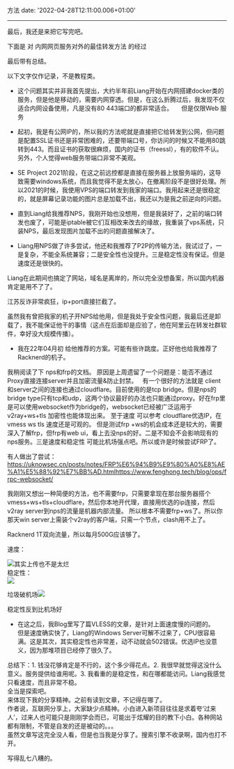 方法
date: '2022-04-28T12:11:00.006+01:00'

---
最后，我还是来把它写完吧。

下面是 对 内网网页服务对外的最佳转发方法 的经过

最后带有总结。

以下文字仅作记录，不是教程类。

  


- 这个问题其实并非我首先提出，大约半年前Liang开始在内网搭建docker类的服务，但是他是移动的，需要内网穿透。但是，在这么折腾过后，我发现不仅适合内网设备使用，凡是没有80 443端口的都非常适合。     但是仅限Web 服务

  


- 起初，我是有公网IP的，所以我的方法呢就是直接把它给转发到公网，但问题是配置SSL证书还是非常困难的，还要带端口号，你访问的时候又不能用80跳转到443。而且证书的获取很麻烦，国内的证书（freessl），有的软件不认。另外，个人觉得web服务带端口非常不美观。

  


- SE Project 2021阶段，在这之前远控都是直接在服务器上放服务端的，这导致需要windows系统，而且我觉得不是太放心，在撤离阶段不是很好处理。所以2021的时候，我使用VPS的端口转发到我家的端口。我用起来还是很稳定的，就是屏幕记录功能的图片总是加载不出，我还以为是我之前逆向的问题。

  


- 直到Liang给我推荐NPS，我刚开始也没想用，但是我装好了，之前的端口转发也废了，可能是iptable被它们互相改来改去的缘故，我重装了vps系统，只装NPS，最后发现图片加载不出的问题直接解决了。

  


- Liang用NPS做了许多尝试，他还和我推荐了P2P的传输方法，我试过了，一是复杂，不能全系统兼容；二是安全性也没提升。三是稳定性没有保证。但是速度还是很快的。

Liang在此期间也搞定了网站，域名是离岸的，所以完全没想备案，所以国内机器肯定是用不了了。

江苏反诈非常疯狂，ip+port直接拦截了。

虽然我有曾把我家的机子开NPS给他用，但是我处于安全性问题，我最后还是卸载了，我不能保证他干的事情（这点在后面却是应验了，他在阿里云在转发社群软件，幸好没大规模传播）。

- 我在22年04月初 给他推荐的方案。可能有些许跳度。正好他也给我推荐了Racknerd的机子。

我稍阅读了下 nps和frp的文档。 原因是上周遗留了一个问题是：能否不通过Proxy直接连接server并且加密流量&防止封禁。   有一个很好的方法就是 client和server之间的连接也通过cloudflare。目前使用的是tcp bridge。但是nps的bridge type只有tcp和udp，这两个协议最好的办法也只能通过proxy。好在frp里是可以使用websocket作为bridge的，websocket已经被广泛运用于v2ray+ws+tls 加密性也能体现出来。 至于速度 可以参考 cloudflare优选IP，在vmess ws tls 速度还是可观的。 但是测试frp +ws的机会成本还是较大的，需要深入了解frp，但frp有web ui，看上去没nps的好。二是不知会不会影响现有的nps服务。三是速度和稳定性 可能比机场强点吧。所以或许是时候尝试FRP了。

有人做出了尝试：https://uknowsec.cn/posts/notes/FRP%E6%94%B9%E9%80%A0%E8%AE%A1%E5%88%92%E7%BB%AD.htmlhttps://www.fenghong.tech/blog/ops/frpc-websocket/

我刚刚又想出一种简便的方法，也不需要frp，只需要拿现在那台服务器搭个vmess+ws+tls+cloudflare，然后你本地开代理，直接用优选的ip连接，然后v2ray server到nps的流量是机器内部流量。 所以根本不需要frp+ws了。所以你那天win server上需装个v2ray的客户端，只需一个节点，clash用不上了。

Racknerd 1T双向流量，所以每月500G应该够了。

速度：

  


[![](https://blogger.googleusercontent.com/img/b/R29vZ2xl/AVvXsEjwMQHhFKTgKph3GLCvVdoOPx5o2KRI354lK5sbc3pNgHwVGQOF5FBN3EfgOMGoH3iARVjYXNkvWNBB6FwlqUs_iDUd_WDxD4JULg0ItgnHEJd3St903MNBpWNNPHaQ18HAAbSvIqm9DWjhppW6APUw0hCxTXGoVEEJ4lReYoYRDeJX_uYdlEFbY1cP/s320/Screenshot%202022-04-28%20at%2010.13.49%20PM.png)](https://blogger.googleusercontent.com/img/b/R29vZ2xl/AVvXsEjwMQHhFKTgKph3GLCvVdoOPx5o2KRI354lK5sbc3pNgHwVGQOF5FBN3EfgOMGoH3iARVjYXNkvWNBB6FwlqUs_iDUd_WDxD4JULg0ItgnHEJd3St903MNBpWNNPHaQ18HAAbSvIqm9DWjhppW6APUw0hCxTXGoVEEJ4lReYoYRDeJX_uYdlEFbY1cP/s2880/Screenshot%202022-04-28%20at%2010.13.49%20PM.png)其实上传也不是太烂  
稳定性：  
[![](https://blogger.googleusercontent.com/img/b/R29vZ2xl/AVvXsEhuLGbtVFPbSwZcu0PM2l8hh7TB6FurQicSHkNhQBbVt8PmYybt2pJSRUD0LrqGSvROMSpSJYaGVPBfkQL5V3-ca9-kFmKZi-OGYruCSE8oDpEklAuTg14dgUPhCtb1ED-DsqbBdW93LQUUZAgTM3cZcPN0OygaPqS6i85vlL2Id2EJuNOWldvXTGWz/s320/Screenshot%202022-04-28%20at%2010.32.41%20PM.png)](https://blogger.googleusercontent.com/img/b/R29vZ2xl/AVvXsEhuLGbtVFPbSwZcu0PM2l8hh7TB6FurQicSHkNhQBbVt8PmYybt2pJSRUD0LrqGSvROMSpSJYaGVPBfkQL5V3-ca9-kFmKZi-OGYruCSE8oDpEklAuTg14dgUPhCtb1ED-DsqbBdW93LQUUZAgTM3cZcPN0OygaPqS6i85vlL2Id2EJuNOWldvXTGWz/s2880/Screenshot%202022-04-28%20at%2010.32.41%20PM.png)  
  
垃圾破机场[![](https://blogger.googleusercontent.com/img/b/R29vZ2xl/AVvXsEhe9iE5Ze6KuWTMFGjqsIOPUKETrxgCXR5TnkgAaztFMrZ9P31mhhsMxzcfwIlIUJ0ST1ss0L8U0BFmQ5mO9HYN6VIbNt5pg01TQx1l_kH-XmfUtO4zGWz975b0UFTic_Q11OqhWLOAz616FcmBuH8PTD2sy6JS4oD8q26XQ47-c7epQbtXHJ5KLXv-/s320/Screenshot%202022-04-28%20at%2010.33.42%20PM.png)](https://blogger.googleusercontent.com/img/b/R29vZ2xl/AVvXsEhe9iE5Ze6KuWTMFGjqsIOPUKETrxgCXR5TnkgAaztFMrZ9P31mhhsMxzcfwIlIUJ0ST1ss0L8U0BFmQ5mO9HYN6VIbNt5pg01TQx1l_kH-XmfUtO4zGWz975b0UFTic_Q11OqhWLOAz616FcmBuH8PTD2sy6JS4oD8q26XQ47-c7epQbtXHJ5KLXv-/s2880/Screenshot%202022-04-28%20at%2010.33.42%20PM.png)  
  
稳定性反到比机场好  
  
- 在这之后，我Blog里写了篇VLESS的文章，是针对上面速度慢的问题的。  
但是速度确实快了，Liang的Windows Server可解不过来了，CPU很容易满。这是其次，其实稳定性也非常差，动不动就会502错误。优选IP也没意义，因为那堆项目已经停了很久了。  
  
  
总结下：1. 钱没花够肯定是不行的，这个多少得花点。2. 我很早就觉得这没什么意义。服务提供给谁用呢。3. 我看重的是稳定性，和在哪都能访问。Liang我感觉只看速度，而且非常不稳。  
全当是探索吧。  
来体现下我的分享精神。之前有读到文章，不记得在哪了。  
作者说，互联网分享上，大家缺少点精神。小白进入新项目往往是求着夸‘过来人’，过来人也可能只是刚刚学会而已，可能出于炫耀的目的教下小白。各种网站都有限制，不管是自发的还是被动的。。。  
虽然文章写这完全没人看，但是也当我是分享了。搜索引擎不收录啊，国内也打不开。  
  
写得乱七八糟的。  
  


  


  


  



